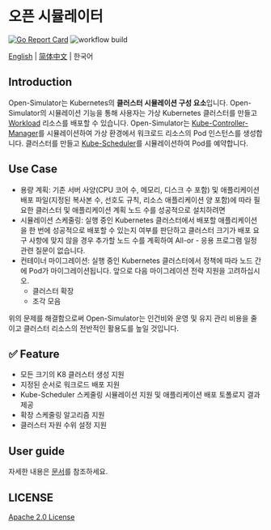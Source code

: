 # 오픈 시뮬레이터

[![Go Report Card](https://goreportcard.com/badge/github.com/alibaba/open-simulator)](https://goreportcard.com/report/github.com/alibaba/open-simulator)
![workflow build](https://github.com/alibaba/open-simulator/actions/workflows/build.yml/badge.svg)

[English](./README.md) | [简体中文](./README_zh.md) | 한국어

## Introduction

Open-Simulator는 Kubernetes의 **클러스터 시뮬레이션 구성 요소**입니다. Open-Simulator의 시뮬레이션 기능을 통해 사용자는 가상 Kubernetes 클러스터를 만들고 [Workload](https://kubernetes.io/ko/docs/concepts/workloads/) 리소스를 배포할 수 있습니다. Open-Simulator는 [Kube-Controller-Manager](https://kubernetes.io/docs/reference/command-line-tools-reference/kube-controller-manager/)를 시뮬레이션하여 가상 환경에서 워크로드 리소스의 Pod 인스턴스를 생성합니다. 클러스터를 만들고 [Kube-Scheduler](https://kubernetes.io/docs/reference/command-line-tools-reference/kube-scheduler/)를 시뮬레이션하여 Pod를 예약합니다.

## Use Case

- 용량 계획: 기존 서버 사양(CPU 코어 수, 메모리, 디스크 수 포함) 및 애플리케이션 배포 파일(지정된 복사본 수, 선호도 규칙, 리소스 애플리케이션 양 포함)에 따라 필요한 클러스터 및 애플리케이션 계획 노드 수를 성공적으로 설치하려면
- 시뮬레이션 스케줄링: 실행 중인 Kubernetes 클러스터에서 배포할 애플리케이션을 한 번에 성공적으로 배포할 수 있는지 여부를 판단하고 클러스터 크기가 배포 요구 사항에 맞지 않을 경우 추가할 노드 수를 계획하여 All-or - 응용 프로그램 일정 관련 질문이 없습니다.
- 컨테이너 마이그레이션: 실행 중인 Kubernetes 클러스터에서 정책에 따라 노드 간에 Pod가 마이그레이션됩니다. 앞으로 다음 마이그레이션 전략 지원을 고려하십시오.
  - 클러스터 확장
  - 조각 모음

위의 문제를 해결함으로써 Open-Simulator는 인건비와 운영 및 유지 관리 비용을 줄이고 클러스터 리소스의 전반적인 활용도를 높일 것입니다.

## ✅ Feature

- 모든 크기의 K8 클러스터 생성 지원
- 지정된 순서로 워크로드 배포 지원
- Kube-Scheduler 스케줄링 시뮬레이션 지원 및 애플리케이션 배포 토폴로지 결과 제공
- 확장 스케줄링 알고리즘 지원
- 클러스터 자원 수위 설정 지원

## User guide

자세한 내용은 [문서](docs/user-guide/user-guide_ko_KR.md)를 참조하세요.

## LICENSE

[Apache 2.0 License](LICENSE)
